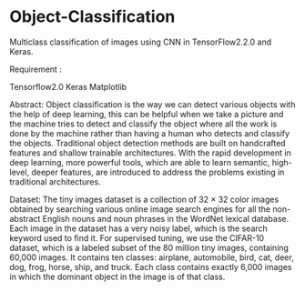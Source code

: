 # Object-Classification
Multiclass classification of images using CNN in TensorFlow2.2.0 and Keras.

Requirement :

Tensorflow2.0
Keras
Matplotlib

Abstract:
Object classification is the way we can detect various objects with the help of deep learning, this can be helpful when we take a picture and the machine tries to detect and classify the object where all the work is done by the machine rather than having a human who detects and classify the objects. Traditional object detection methods are built on handcrafted features and shallow trainable architectures. With the rapid development in deep learning, more powerful tools, which are able to learn semantic, high-level, deeper features, are introduced to address the problems existing in traditional architectures. 


Dataset:
The tiny images dataset is a collection of 32 × 32 color images obtained by searching various online image search engines for all the non-abstract English nouns and noun phrases in the WordNet lexical database. Each image in the dataset has a very noisy label, which is the search keyword used to find it. For supervised tuning, we use the CIFAR-10 dataset, which is a labeled subset of the 80 million tiny images, containing 60,000 images. It contains ten classes: airplane, automobile, bird, cat, deer, dog, frog, horse, ship, and truck. Each class contains exactly 6,000 images in which the dominant object in the image is of that class.
